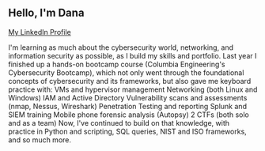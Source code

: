 ## Hello, I'm Dana

<a href="https://www.linkedin.com/in/dana-j-bigelow">My LinkedIn Profile</a>

I'm learning as much about the cybersecurity world, networking, and information security as possible, as I build my skills and portfolio.
Last year I finished up a hands-on bootcamp course (Columbia Engineering's Cybersecurity Bootcamp), which not only went through the foundational concepts of cybersecurity and its frameworks, but also gave me keyboard practice with:
  VMs and hypervisor management
  Networking (both Linux and Windows)
  IAM and Active Directory
  Vulnerability scans and assessments (nmap, Nessus, Wireshark)
  Penetration Testing and reporting
  Splunk and SIEM training
  Mobile phone forensic analysis (Autopsy)
  2 CTFs (both solo and as a team)
Now, I've continued to build on that knowledge, with practice in Python and scripting, SQL queries, NIST and ISO frameworks, and so much more.
